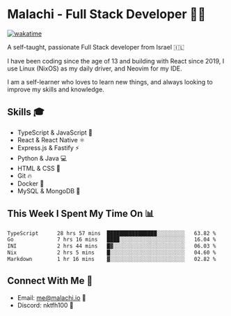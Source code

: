 # Malachi - Full Stack Developer 🚀🔥
[![wakatime](https://wakatime.com/badge/user/112ec769-e669-4b78-a46f-cf4343930741.svg)](https://wakatime.com/@112ec769-e669-4b78-a46f-cf4343930741)

A self-taught, passionate Full Stack developer from Israel 🇮🇱

I have been coding since the age of 13 and building with React since 2019, I use Linux (NixOS) as my daily driver, and Neovim for my IDE.

I am a self-learner who loves to learn new things, and always looking to improve my skills and knowledge.

## Skills 🎓
- TypeScript & JavaScript 💎
- React & React Native ⚛️
- Express.js & Fastify ⚡️
- Python & Java 💻
- HTML & CSS 🎨
- Git 🔥
- Docker 🐳
- MySQL & MongoDB 💾

## This Week I Spent My Time On 📊
<!--START_SECTION:waka-->

```txt
TypeScript      28 hrs 57 mins  ████████████████░░░░░░░░░   63.82 %
Go              7 hrs 16 mins   ████░░░░░░░░░░░░░░░░░░░░░   16.04 %
INI             2 hrs 44 mins   █▓░░░░░░░░░░░░░░░░░░░░░░░   06.03 %
Nix             2 hrs 5 mins    █░░░░░░░░░░░░░░░░░░░░░░░░   04.60 %
Markdown        1 hr 16 mins    ▓░░░░░░░░░░░░░░░░░░░░░░░░   02.82 %
```

<!--END_SECTION:waka-->


## Connect With Me 📱
- Email: me@malachi.io 📧
- Discord: nktfh100 👾

